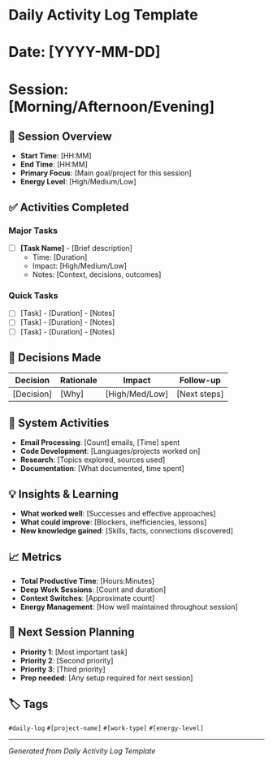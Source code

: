 # Daily Activity Log Template
# Date: [YYYY-MM-DD]
# Session: [Morning/Afternoon/Evening]

## 📅 **Session Overview**
- **Start Time**: [HH:MM]
- **End Time**: [HH:MM] 
- **Primary Focus**: [Main goal/project for this session]
- **Energy Level**: [High/Medium/Low]

## ✅ **Activities Completed**

### Major Tasks
- [ ] **[Task Name]** - [Brief description] 
  - Time: [Duration]
  - Impact: [High/Medium/Low]
  - Notes: [Context, decisions, outcomes]

### Quick Tasks  
- [ ] [Task] - [Duration] - [Notes]
- [ ] [Task] - [Duration] - [Notes]
- [ ] [Task] - [Duration] - [Notes]

## 🧠 **Decisions Made**
| Decision | Rationale | Impact | Follow-up |
|----------|-----------|--------|-----------|
| [Decision] | [Why] | [High/Med/Low] | [Next steps] |

## 🔄 **System Activities**
- **Email Processing**: [Count] emails, [Time] spent
- **Code Development**: [Languages/projects worked on]
- **Research**: [Topics explored, sources used]  
- **Documentation**: [What documented, time spent]

## 💡 **Insights & Learning**
- **What worked well**: [Successes and effective approaches]
- **What could improve**: [Blockers, inefficiencies, lessons]
- **New knowledge gained**: [Skills, facts, connections discovered]

## 📈 **Metrics**
- **Total Productive Time**: [Hours:Minutes]
- **Deep Work Sessions**: [Count and duration]
- **Context Switches**: [Approximate count]
- **Energy Management**: [How well maintained throughout session]

## 🎯 **Next Session Planning**
- **Priority 1**: [Most important task]
- **Priority 2**: [Second priority]  
- **Priority 3**: [Third priority]
- **Prep needed**: [Any setup required for next session]

## 🏷️ **Tags**
`#daily-log` `#[project-name]` `#[work-type]` `#[energy-level]`

---
*Generated from Daily Activity Log Template*

